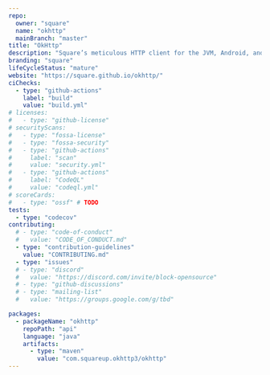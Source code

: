 ```yaml
---
repo:
  owner: "square"
  name: "okhttp"
  mainBranch: "master"
title: "OkHttp"
description: "Square’s meticulous HTTP client for the JVM, Android, and GraalVM."
branding: "square"
lifeCycleStatus: "mature"
website: "https://square.github.io/okhttp/"
ciChecks:
  - type: "github-actions"
    label: "build"
    value: "build.yml"
# licenses:
#   - type: "github-license"
# securityScans:
#   - type: "fossa-license"
#   - type: "fossa-security"
#   - type: "github-actions"
#     label: "scan"
#     value: "security.yml"
#   - type: "github-actions"
#     label: "CodeQL"
#     value: "codeql.yml"
# scoreCards:
#   - type: "ossf" # TODO
tests:
  - type: "codecov"
contributing:
  # - type: "code-of-conduct"
  #   value: "CODE_OF_CONDUCT.md"
  - type: "contribution-guidelines"
    value: "CONTRIBUTING.md"
  - type: "issues"
  # - type: "discord"
  #   value: "https://discord.com/invite/block-opensource"
  # - type: "github-discussions"
  # - type: "mailing-list"
  #   value: "https://groups.google.com/g/tbd"

packages:
  - packageName: "okhttp"
    repoPath: "api"
    language: "java"
    artifacts:
      - type: "maven"
        value: "com.squareup.okhttp3/okhttp"
---
```

